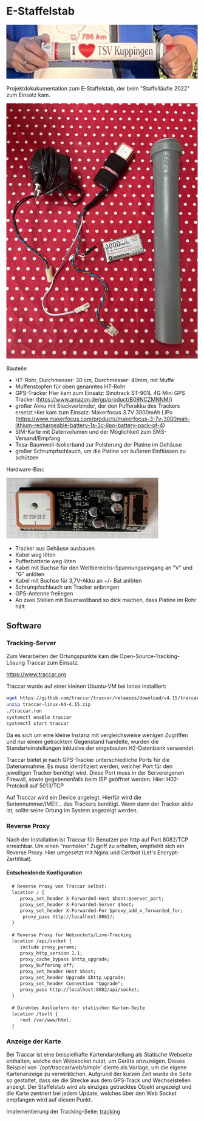 # E-Staffelstab

![Der fertige Staffelstab](staffelstab.jpg)

Projektdokukumentation zum E-Staffelstab, der beim "Staffelläufle 2022" zum Einsatz kam.

![Einzelteile](Einzelteile.jpg)

Bauteile:

- HT-Rohr, Durchmesser: 30 cm, Durchmesser: 40mm, mit Muffe
- Muffenstopfen für oben genanntes HT-Rohr
- GPS-Tracker
  Hier kam zum Einsatz: Sinotrack ST-901L 4G Mini GPS Tracker (https://www.amazon.de/gp/product/B09NCZMNNM/)
- großer Akku mit Steckverbinder, der den Pufferakku des Trackers ersetzt
  Hier kam zum Einsatz: Makerfocus 3.7V 3000mAh LiPo (https://www.makerfocus.com/products/makerfocus-3-7v-3000mah-lithium-rechargeable-battery-1s-3c-lipo-battery-pack-of-4)
- SIM-Karte mit Datenvolumen und der Möglichkeit zum SMS-Versand/Empfang
- Tesa-Baumwoll-Isolierband zur Polsterung der Platine im Gehäuse
- großer Schrumpfschlauch, um die Platine vor äußeren Einflüssen zu schützen

Hardware-Bau:

![Platine](platine.jpg)

- Tracker aus Gehäuse ausbauen
- Kabel weg löten
- Pufferbatterie weg löten
- Kabel mit Buchse für den Weitbereichs-Spannungseingang an "V" und "G" anlöten
- Kabel mit Buchse für 3,7V-Akku an +/- Bat anlöten
- Schrumpfschlauch um Tracker anbringen
- GPS-Antenne freilegen
- An zwei Stellen mit Baumwollband so dick machen, dass Platine im Rohr hält

## Software

### Tracking-Server

Zum Verarbeiten der Ortungspunkte kam die Open-Source-Tracking-Lösung Traccar zum Einsatz.

https://www.traccar.org

Traccar wurde auf einer kleinen Ubuntu-VM bei Ionos installiert:

``` sh
wget https://github.com/traccar/traccar/releases/download/v4.15/traccar-linux-64-4.15.zip
unzip traccar-linux-64-4.15.zip
./traccar.run
systemctl enable traccar
systemctl start traccar
```

Da es sich um eine kleine Instanz mit vergleichsweise wenigen Zugriffen und nur einem getracktem Gegenstand handelte, wurden die Standarteinstellungen inklusive der eingebauten H2-Datenbank verwendet.

Traccar bietet je nach GPS-Tracker unterschiedliche Ports für die Datenannahme. Es muss identifiziert werden, welcher Port für den jeweiligen Tracker benötigt wird. Diese Port muss in der Servereigenen Firewall, sowie gegebenenfalls beim ISP geöffnet werden. Hier: H02-Protokoll auf 5013/TCP

Auf Traccar wird ein Device angelegt. Hierfür wird die Seriennummer/IMEI/... des Trackers benötigt. Wenn dann der Tracker aktiv ist, sollte seine Ortung im System angezeigt werden.

### Reverse Proxy

Nach der Installation ist Traccar für Benutzer per http auf Port 8082/TCP erreichbar. Um einen "normalen" Zugriff zu erhalten, empfiehlt sich ein Reverse Proxy. Hier umgesetzt mit Nginx und Certbot (Let's Encrypt-Zertifikat).

#### Entscheidende Konfiguration

```
  # Reverse Proxy von Traccar selbst:
  location / {
     proxy_set_header X-Forwarded-Host $host:$server_port;
     proxy_set_header X-Forwarded-Server $host;
     proxy_set_header X-Forwarded-For $proxy_add_x_forwarded_for;
      proxy_pass http://localhost:8082/;
  }

  # Reverse Proxy für Websockets/Live-Tracking
  location /api/socket {
     include proxy_params;
     proxy_http_version 1.1;
     proxy_cache_bypass $http_upgrade;
     proxy_buffering off;
     proxy_set_header Host $host;
     proxy_set_header Upgrade $http_upgrade;
     proxy_set_header Connection "Upgrade";
     proxy_pass http://localhost:8082/api/socket;
  }

  # Direktes Ausliefern der statischen Karten-Seite
  location /tsvlt {
     root /var/www/html;
  }
```

### Anzeige der Karte

Bei Traccar ist eine beispielhafte Kartendarstellung als Statische Webseite enthalten, welche den Websocket nutzt, um Geräte anzuzeigen. Dieses Beispiel von `/opt/traccar/web/simple' diente als Vorlage, um die eigene Kartenanzeige zu verwirklichen. Aufgrund der kurzen Zeit wurde die Seite so gestaltet, dass sie die Strecke aus dem GPS-Track und Wechselstellen anzeigt. Der Staffelstab wird als einziges getracktes Objekt angezeigt und die Karte zentriert bei jedem Update, welches über den Web Socket empfangen wird auf diesen Punkt.

Implementierung der Tracking-Seite: [tracking](./tracking/)